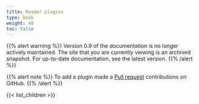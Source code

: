 ```yaml
---
title: Reader plugins
type: book
weight: 40
toc: false
---
```

{{% alert warning %}}
Version 0.9 of the documentation is no longer actively maintained. The site that you are currently viewing is an archived snapshot. For up-to-date documentation, see the latest version.
{{% /alert %}}

{{% alert note %}} To add a plugin made a [Pull request](https://github.com/eclipse/keyple-website/pulls) contributions on GitHub. {{% /alert %}} 

{{< list_children >}}